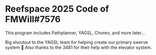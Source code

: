# Reefspace 2025 Code of FMWill#7576
This program includes Pathplanner, YAGSL, Choreo, and more later...

Big shoutout to the YAGSL team for helping create our primary swerve system 💖
Also thanks to the 3481 for their help with the elevator system.